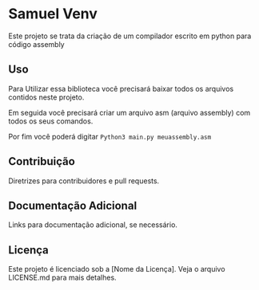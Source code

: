 # Samuel Venv

Este projeto se trata da criação de um compilador escrito em python
para código assembly

## Uso

Para Utilizar essa biblioteca você precisará baixar todos os arquivos contidos neste projeto.

Em seguida você precisará criar um arquivo asm (arquivo assembly) com todos os seus comandos.

Por fim você poderá digitar 
`Python3 main.py meuassembly.asm`

## Contribuição

Diretrizes para contribuidores e pull requests.

## Documentação Adicional

Links para documentação adicional, se necessário.

## Licença

Este projeto é licenciado sob a [Nome da Licença]. Veja o arquivo LICENSE.md para mais detalhes.
